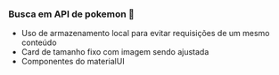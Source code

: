  ### Busca em API de pokemon 🐾
 
- Uso de armazenamento local para evitar requisições de um mesmo conteúdo 
- Card de tamanho fixo com imagem sendo ajustada
- Componentes do materialUI
